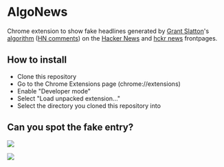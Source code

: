 # AlgoNews

Chrome extension to show fake headlines generated by [Grant Slatton](http://grantslatton.com/)'s [algorithm](http://grantslatton.com/hngen/) ([HN comments](https://news.ycombinator.com/item?id=6815282)) on the [Hacker News](https://news.ycombinator.com/) and [hckr news](http://hckrnews.com/) frontpages.

## How to install

- Clone this repository
- Go to the Chrome Extensions page (chrome://extensions)
- Enable "Developer mode"
- Select "Load unpacked extension..."
- Select the directory you cloned this repository into

## Can you spot the fake entry?


![](http://d.pr/i/VEPE+)

![](http://d.pr/i/62A0+)